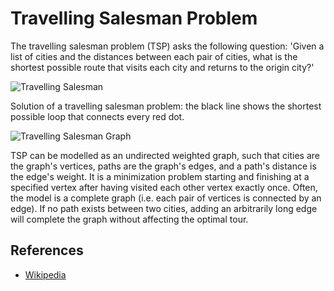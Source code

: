 # Travelling Salesman Problem

The travelling salesman problem (TSP) asks the following question:
'Given a list of cities and the distances between each pair of
cities, what is the shortest possible route that visits each city
and returns to the origin city?'

![Travelling Salesman](https://upload.wikimedia.org/wikipedia/commons/1/11/GLPK_solution_of_a_travelling_salesman_problem.svg)

Solution of a travelling salesman problem: the black line shows
the shortest possible loop that connects every red dot.

![Travelling Salesman Graph](https://upload.wikimedia.org/wikipedia/commons/3/30/Weighted_K4.svg)

TSP can be modelled as an undirected weighted graph, such that
cities are the graph's vertices, paths are the graph's edges,
and a path's distance is the edge's weight. It is a minimization
problem starting and finishing at a specified vertex after having
visited each other vertex exactly once. Often, the model is a
complete graph (i.e. each pair of vertices is connected by an
edge). If no path exists between two cities, adding an arbitrarily
long edge will complete the graph without affecting the optimal tour.

## References

- [Wikipedia](https://en.wikipedia.org/wiki/Travelling_salesman_problem)
